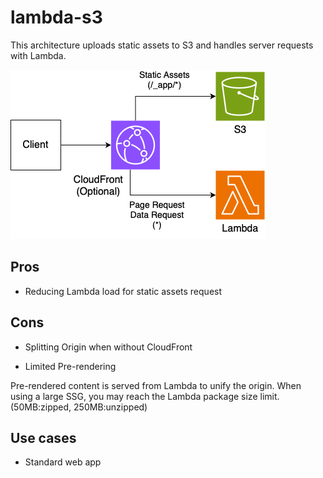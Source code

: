 # lambda-s3

This architecture uploads static assets to S3 and handles server requests with Lambda.

![architecture](./arch.png)

## Pros

- Reducing Lambda load for static assets request

## Cons

- Splitting Origin when without CloudFront

- Limited Pre-rendering

Pre-rendered content is served from Lambda to unify the origin. When using a large SSG, you may reach the Lambda package size limit. (50MB:zipped, 250MB:unzipped)

## Use cases

- Standard web app

